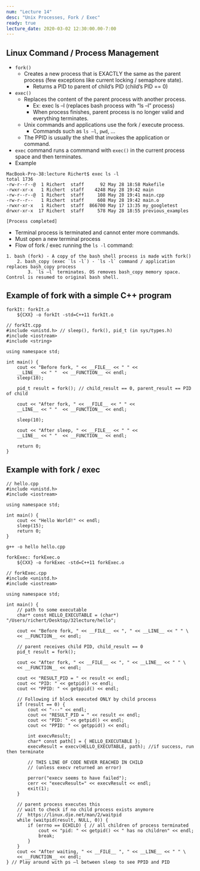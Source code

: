 ```yaml
---
num: "Lecture 14"
desc: "Unix Processes, Fork / Exec"
ready: true
lecture_date: 2020-03-02 12:30:00.00-7:00
---
```


## Linux Command / Process Management
* `fork()`
    * Creates a new process that is EXACTLY the same as the parent process (few exceptions like current locking / semaphore state).
        * Returns a PID to parent of child’s PID (child’s PID == 0)
* `exec()`
    * Replaces the content of the parent process with another process.
        * Ex: exec ls –l (replaces bash process with “ls –l” process)
        * When process finishes, parent process is no longer valid and everything terminates.
    * Unix commands and applications use the fork / execute process.
        * Commands such as `ls –l`, `pwd`, …
    * The PPID is usually the shell that invokes the application or command.
* `exec` command runs a commmand with `exec()` in the current process space and then terminates.
* Example

```
MacBook-Pro-38:lecture Richert$ exec ls -l
total 1736
-rw-r--r--@  1 Richert  staff      92 May 28 18:58 Makefile
-rwxr-xr-x   1 Richert  staff    4248 May 28 19:42 main
-rw-r--r--@  1 Richert  staff     108 May 28 19:41 main.cpp
-rw-r--r--   1 Richert  staff     608 May 28 19:42 main.o
-rwxr-xr-x   1 Richert  staff  866700 May 17 13:35 my_googletest
drwxr-xr-x  17 Richert  staff     578 May 28 18:55 previous_examples

[Process completed]
```

* Terminal process is terminated and cannot enter more commands.
* Must open a new terminal process
* Flow of fork / exec running the `ls -l` command:

```
1. bash (fork) - A copy of the bash shell process is made with fork()
    2. bash_copy (exec `ls -l`) - `ls -l` command / application replaces bash_copy process
        3. `ls –l` terminates. OS removes bash_copy memory space. Control is resumed to original bash shell.
```

## Example of fork with a simple C++ program

```
forkIt: forkIt.o
	${CXX} -o forkIt -std=C++11 forkIt.o
```
```
// forkIt.cpp
#include <unistd.h> // sleep(), fork(), pid_t (in sys/types.h)
#include <iostream>
#include <string>

using namespace std;

int main() {
    cout << "Before fork, " << __FILE__ << " " <<
    __LINE__ << " "  << __FUNCTION__ << endl;
    sleep(10);

    pid_t result = fork(); // child_result == 0, parent_result == PID of child

    cout << "After fork, " << __FILE__ << " " <<
    __LINE__ << " "  << __FUNCTION__ << endl;

    sleep(10);

    cout << "After sleep, " << __FILE__ << " " <<
    __LINE__ << " "  << __FUNCTION__ << endl;

    return 0;
}
```

## Example with fork / exec

```
// hello.cpp
#include <unistd.h>
#include <iostream>

using namespace std;

int main() {
    cout << "Hello World!" << endl;
    sleep(15);
    return 0;
}
```
```
g++ -o hello hello.cpp
```
```
forkExec: forkExec.o
	${CXX} -o forkExec -std=C++11 forkExec.o
```
```
// forkExec.cpp
#include <unistd.h>
#include <iostream>

using namespace std;

int main() {
    // path to some executable
    char* const HELLO_EXECUTABLE = (char*) "/Users/richert/Desktop/32lecture/hello";
    
    cout << "Before fork, " << __FILE__ << ", " << __LINE__ << " " \
    << __FUNCTION__ << endl;

    // parent receives child PID, child_result == 0
    pid_t result = fork();

    cout << "After fork, " << __FILE__ << ", " << __LINE__ << " " \
    << __FUNCTION__ << endl;

    cout << "RESULT_PID = " << result << endl;
    cout << "PID: " << getpid() << endl;
    cout << "PPID: " << getppid() << endl;

    // Following if block executed ONLY by child process
    if (result == 0) {
        cout << "---" << endl;
        cout << "RESULT_PID = " << result << endl;
        cout << "PID: " << getpid() << endl;
        cout << "PPID: " << getppid() << endl;

        int execvResult;
        char* const path[] = { HELLO_EXECUTABLE };
        execvResult = execv(HELLO_EXECUTABLE, path); //if success, run then terminate

        // THIS LINE OF CODE NEVER REACHED IN CHILD
        // (unless execv returned an error)

        perror("execv seems to have failed");
        cerr << "execvResult=" << execvResult << endl;
        exit(1);
    }

    // parent process executes this
    // wait to check if no child process exists anymore
    // 	https://linux.die.net/man/2/waitpid
    while (waitpid(result, NULL, 0)) {
        if (errno == ECHILD) { // all children of process terminated
            cout << "pid: " << getpid() << " has no children" << endl;
            break;
        }
    }
    cout << "After waiting, " << __FILE__ ", " << __LINE__ << " " \
    << __FUNCTION__ << endl;
} // Play around with ps –l between sleep to see PPID and PID
```
